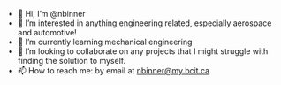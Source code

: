 - 👋 Hi, I’m @nbinner
- 👀 I’m interested in anything engineering related, especially aerospace and automotive!
- 🌱 I’m currently learning mechanical engineering
- 💞️ I’m looking to collaborate on any projects that I might struggle with finding the solution to myself.
- 📫 How to reach me: by email at nbinner@my.bcit.ca

<!---
nbinner/nbinner is a ✨ special ✨ repository because its `README.md` (this file) appears on your GitHub profile.
You can click the Preview link to take a look at your changes.
--->
